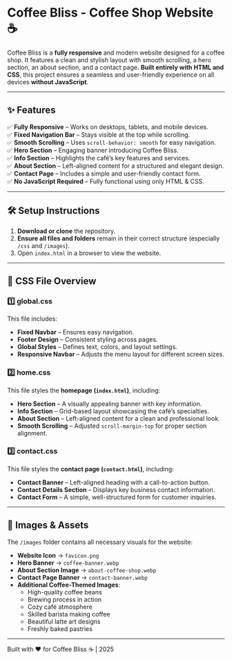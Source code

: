 # Coffee Bliss - Coffee Shop Website ☕  

Coffee Bliss is a **fully responsive** and modern website designed for a coffee shop. It features a clean and stylish layout with smooth scrolling, a hero section, an about section, and a contact page. **Built entirely with HTML and CSS**, this project ensures a seamless and user-friendly experience on all devices **without JavaScript**.  

---  

## ✨ Features  

✅ **Fully Responsive** – Works on desktops, tablets, and mobile devices.  
✅ **Fixed Navigation Bar** – Stays visible at the top while scrolling.  
✅ **Smooth Scrolling** – Uses `scroll-behavior: smooth` for easy navigation.  
✅ **Hero Section** – Engaging banner introducing Coffee Bliss.  
✅ **Info Section** – Highlights the café’s key features and services.  
✅ **About Section** – Left-aligned content for a structured and elegant design.  
✅ **Contact Page** – Includes a simple and user-friendly contact form.  
✅ **No JavaScript Required** – Fully functional using only HTML & CSS.  

---  

## 🛠️ Setup Instructions  

1. **Download or clone** the repository.  
2. **Ensure all files and folders** remain in their correct structure (especially `/css` and `/images`).  
3. Open `index.html` in a browser to view the website.  

---  

## 📄 CSS File Overview  

### 1️⃣ **global.css**  
This file includes:  
- **Fixed Navbar** – Ensures easy navigation.  
- **Footer Design** – Consistent styling across pages.  
- **Global Styles** – Defines text, colors, and layout settings.  
- **Responsive Navbar** – Adjusts the menu layout for different screen sizes.  

### 2️⃣ **home.css**  
This file styles the **homepage (`index.html`)**, including:  
- **Hero Section** – A visually appealing banner with key information.  
- **Info Section** – Grid-based layout showcasing the café’s specialties.  
- **About Section** – Left-aligned content for a clean and professional look.  
- **Smooth Scrolling** – Adjusted `scroll-margin-top` for proper section alignment.  

### 3️⃣ **contact.css**  
This file styles the **contact page (`contact.html`)**, including:  
- **Contact Banner** – Left-aligned heading with a call-to-action button.  
- **Contact Details Section** – Displays key business contact information.  
- **Contact Form** – A simple, well-structured form for customer inquiries.  

---  

## 📸 Images & Assets  

The `/images` folder contains all necessary visuals for the website:  
- **Website Icon** → `favicon.png`  
- **Hero Banner** → `coffee-banner.webp`  
- **About Section Image** → `about-coffee-shop.webp`  
- **Contact Page Banner** → `contact-banner.webp`  
- **Additional Coffee-Themed Images**:  
  - High-quality coffee beans  
  - Brewing process in action  
  - Cozy café atmosphere  
  - Skilled barista making coffee  
  - Beautiful latte art designs  
  - Freshly baked pastries  

---  


Built with ❤️ for Coffee Bliss ☕ | 2025